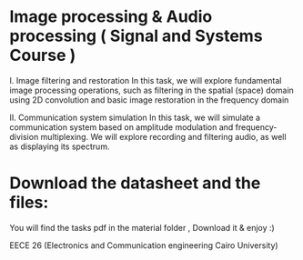 
# Image processing & Audio processing ( Signal and Systems Course )

I. Image filtering and restoration
In this task, we will explore fundamental image processing operations, such as filtering in the 
spatial (space) domain using 2D convolution and basic image restoration in the frequency domain

II. Communication system simulation
In this task, we will simulate a communication system based on amplitude modulation and 
frequency-division multiplexing. We will explore recording and filtering audio, as well as 
displaying its spectrum.



# Download the datasheet and the files:
You will find the tasks pdf in the material folder , Download it & enjoy :)

EECE 26 (Electronics and Communication engineering Cairo University)
